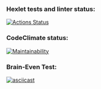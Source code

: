### Hexlet tests and linter status:

[![Actions Status](https://github.com/BiscayN/python-project-49/actions/workflows/hexlet-check.yml/badge.svg)](https://github.com/BiscayN/python-project-49/actions)

### CodeClimate status: 
[![Maintainability](https://api.codeclimate.com/v1/badges/83457b9fd7b67208524c/maintainability)](https://codeclimate.com/github/BiscayN/python-project-49/maintainability)

### Brain-Even Test:
[![asciicast](https://asciinema.org/a/qZlswideTs2fVDc6qpCy2EsIc.svg)](https://asciinema.org/a/qZlswideTs2fVDc6qpCy2EsIc)